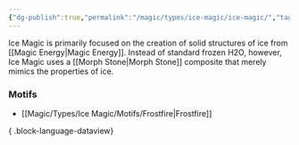 ```yaml
---
{"dg-publish":true,"permalink":"/magic/types/ice-magic/ice-magic/","tags":["magic/elemental/ice"]}
---
```


Ice Magic is primarily focused on the creation of solid structures of ice from [[Magic Energy\|Magic Energy]]. Instead of standard frozen H2O, however, Ice Magic uses a [[Morph Stone\|Morph Stone]] composite that merely mimics the properties of ice.

### Motifs
- [[Magic/Types/Ice Magic/Motifs/Frostfire\|Frostfire]]

{ .block-language-dataview}